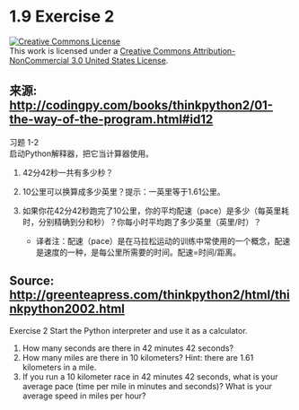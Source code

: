 #  1.9  Exercise 2

<a rel="license" href="http://creativecommons.org/licenses/by-nc/3.0/us/"><img alt="Creative Commons License" style="border-width:0" src="https://i.creativecommons.org/l/by-nc/3.0/us/88x31.png" /></a><br />This work is licensed under a <a rel="license" href="http://creativecommons.org/licenses/by-nc/3.0/us/">Creative Commons Attribution-NonCommercial 3.0 United States License</a>.

## 来源: http://codingpy.com/books/thinkpython2/01-the-way-of-the-program.html#id12

习题 1-2  
启动Python解释器，把它当计算器使用。  

1. 42分42秒一共有多少秒？  
2. 10公里可以换算成多少英里？提示：一英里等于1.61公里。  
3. 如果你花42分42秒跑完了10公里，你的平均配速（pace）是多少（每英里耗时，分别精确到分和秒）？你每小时平均跑了多少英里（英里/时）？  

    * 译者注：配速（pace）是在马拉松运动的训练中常使用的一个概念，配速是速度的一种，是每公里所需要的时间。配速=时间/距离。

## Source: http://greenteapress.com/thinkpython2/html/thinkpython2002.html
Exercise 2
Start the Python interpreter and use it as a calculator.

1. How many seconds are there in 42 minutes 42 seconds?
2. How many miles are there in 10 kilometers? Hint: there are 1.61 kilometers in a mile.
3. If you run a 10 kilometer race in 42 minutes 42 seconds, what is your average pace (time per mile in minutes and seconds)? What is your average speed in miles per hour?